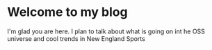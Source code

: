 # Welcome to my blog

I'm glad you are here. I plan to talk about what is going on int he OSS universe and cool trends in New England Sports
